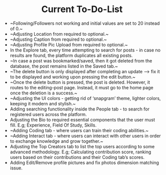 <h1 align='center'> Current To-Do-List </h1>

- ~Following/Followers not working and initial values are set to 20 instead of 0.~
- ~Adjusting Location from required to optional.~
- ~Adjusting Caption from required to optional.~
- ~Adjusting Profile Pic Upload from required to optional.~
- In the Explore tab, every time attempting to search for posts - in case no results are found, the platform duplicates all existing posts.
- ~In case a post was bookmarked/saved, then it got deleted from the database, the post remains listed in the Saved tab.~
- ~The delete button is only displayed after completing an update --> fix it to be displayed and working upon pressing the edit button.~
- ~Once the delete button is pressed, the post is deleted. However, it routes to the editing-post page. Instead, it must go to the home page once the deletion is a success.~
- ~Adjusting the UI colors - getting rid of ‘snapgram’ theme, lighter colors, keeping it modern and stylish.~
- Adding searching functionality inside the People tab - to search for registered users across the platform.
- Adjusting the Bio to required essential components that the user must fill. E.g; Experience, Field Of Study, Skills.
- ~Adding Coding tab - where users can train their coding abilities.~
- ~Adding Interact tab - where users can interact with other users in order to exchange knowledge and grow together.~
- Adjusting the Top Creators tab to list the top users according to some advanced methodology. E.g; Calculating contribution score, ranking users based on their contributions and their Coding tab’s scores.
- Adding Edit/Remove profile pictures and fix photos dimension matching issue.

